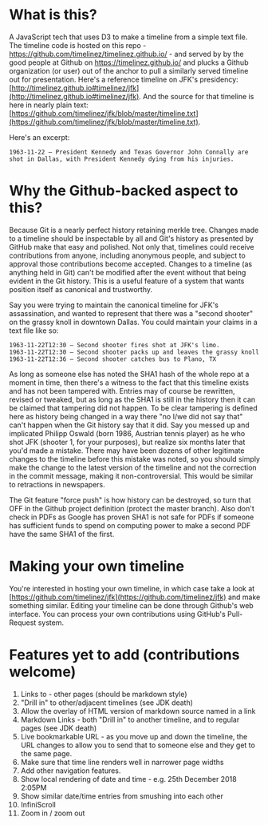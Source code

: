 # What is this?

A JavaScript tech that uses D3 to make a timeline from a simple text file.  The timeline code is hosted on 
this repo - https://github.com/timelinez/timelinez.github.io/ - and served by by the good people at Github 
on https://timelinez.github.io/ and plucks a Github organization (or user) out of the anchor to pull a 
similarly served timeline out for presentation. Here's a reference timeline on JFK's presidency: 
[http://timelinez.github.io#timelinez/jfk](http://timelinez.github.io#timelinez/jfk). And the source for that 
timeline is here in nearly plain text: [https://github.com/timelinez/jfk/blob/master/timeline.txt](https://github.com/timelinez/jfk/blob/master/timeline.txt).

Here's an excerpt:

```
1963-11-22 – President Kennedy and Texas Governor John Connally are shot in Dallas, with President Kennedy dying from his injuries.
```

# Why the Github-backed aspect to this?

Because Git is a nearly perfect history retaining merkle tree. Changes made to a timeline should be inspectable 
by all and Git's history as presented by GitHub make that easy and polished. Not only that, timelines could receive
contributions from anyone, including anonymous people, and subject to approval those contributions become accepted.
Changes to a timeline (as anything held in Git) can't be modified after the event without that being evident in 
the Git history. This is a useful feature of a system that wants position itself as canonical and trustworthy.

Say you were trying to maintain the canonical timeline for JFK's assassination, and wanted to represent that there was
a "second shooter" on the grassy knoll in downtown Dallas. You could maintain your claims in a text file like so: 

```
1963-11-22T12:30 – Second shooter fires shot at JFK's limo.
1963-11-22T12:30 – Second shooter packs up and leaves the grassy knoll
1963-11-22T12:36 – Second shooter catches bus to Plano, TX
```

As long as someone else has noted the SHA1 hash of the whole repo at a moment in time, then there's a witness to the 
fact that this timeline exists and has not been tampered with. Entries may of course be rewritten, revised or 
tweaked, but as long as the SHA1 is still in the history then it can be claimed that tampering did not happen. To be 
clear tampering is defined here as history being changed in a way there "no I/we did not say that" can't happen when 
the Git history say that it did. Say you messed up and implicated Philipp Oswald (born 1986, Austrian tennis player) 
as he who shot JFK (shooter 1, for your purposes), but realize six months later that you'd made a mistake. There may 
have been dozens of other legitimate changes to the timeline before this mistake was noted, so you should simply make 
the change to the latest version of the timeline and not the correction in the commit message, making it 
non-controversial. This would be similar to retractions in newspapers.

The Git feature "force push" is how history can be destroyed, so turn that OFF in the Github project definition 
(protect the master branch). Also don't check in PDFs as Google has proven SHA1 is not safe for PDFs if someone has 
sufficient funds to spend on computing power to make a second PDF have the same SHA1 of the first.

# Making your own timeline

You're interested in hosting your own timeline, in which case take a look at 
[https://github.com/timelinez/jfk](https://github.com/timelinez/jfk) and make something similar. Editing 
your timeline can be done through Github's web interface. You can process your own contributions using 
GitHub's Pull-Request system.

# Features yet to add (contributions welcome)

1. Links to - other pages (should be markdown style)
1. "Drill in" to other/adjacent timelines (see JDK death)
1. Allow the overlay of HTML version of markdown source named in a link
1. Markdown Links - both "Drill in" to another timeline, and to regular pages (see JDK death)
1. Live bookmarkable URL - as you move up and down the timeline, the URL changes to allow you to send that to someone else and they get to the same page.
1. Make sure that time line renders well in narrower page widths
1. Add other navigation features.
1. Show local rendering of date and time - e.g. 25th December 2018 2:05PM 
1. Show similar date/time entries from smushing into each other
1. InfiniScroll
1. Zoom in / zoom out
